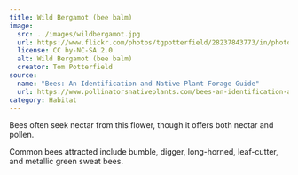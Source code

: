 ```yaml
---
title: Wild Bergamot (bee balm)
image:
  src: ../images/wildbergamot.jpg
  url: https://www.flickr.com/photos/tgpotterfield/28237843773/in/photolist-K2hkap-6Lj1rB-Xu6Tnr-dbtq6s-VysP69-Wz8Uiy-WmbVJz-p17rsK-8gpRoa-25Ti41o-wk9ePr-H2ghKn-2h7zF62-25Et6Ca-ePGYyh-nqPfKe-2gMBNYY-Kdn361-GNEFY3-iX6hA3-pFxUe8-Wiukbt-cuUKks-arKRMn-8mygBE-2gjSov2-wV9cTa-ocTEt8-Jogcji-vGZXwF-4WLMAQ-vUyJzv-DNYHmk-wyyMMF-4G92we-QntJ97-kjPR6V-9ZkwX3-oB5EpA-8mv8NZ-wyDocm-WQc49d-HKoyvQ-2gRkYZw-7xP5a7-8m6bHn-K4xKfW-284aeue-GcWDkR-fp4jYu
  license: CC by-NC-SA 2.0
  alt: Wild Bergamot (bee balm)
  creator: Tom Potterfield
source:
  name: "Bees: An Identification and Native Plant Forage Guide"
  url: https://www.pollinatorsnativeplants.com/bees-an-identification-and-native-plant-forage-guide.html
category: Habitat
---
```

Bees often seek nectar from this flower, though it offers both nectar and pollen.

Common bees attracted include bumble, digger, long-horned, leaf-cutter, and metallic green sweat bees.